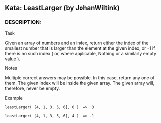 ## Kata: LeastLarger (by JohanWiltink)

### DESCRIPTION:

Task

Given an array of numbers and an index, return either the index of the smallest number that is larger than the element at the given index, or -1 if there is no such index ( or, where applicable, Nothing or a similarly empty value ).

Notes

Multiple correct answers may be possible. In this case, return any one of them.
The given index will be inside the given array.
The given array will, therefore, never be empty.

Example

`leastLarger( [4, 1, 3, 5, 6], 0 )  =>  3`

`leastLarger( [4, 1, 3, 5, 6], 4 )  => -1`
